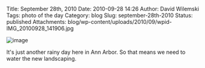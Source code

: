 Title: September 28th, 2010 
Date: 2010-09-28 14:26
Author: David Wilemski
Tags: photo of the day
Category: blog
Slug: september-28th-2010
Status: published
Attachments: blog/wp-content/uploads/2010/09/wpid-IMG_20100928_141906.jpg

![image](http://oromis.davidwilemski.com/blog/wp-content/uploads/2010/09/wpid-IMG_20100928_141906.jpg)

It\'s just another rainy day here in Ann Arbor. So that means we need to
water the new landscaping.
